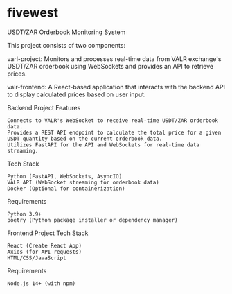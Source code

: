 # fivewest

USDT/ZAR Orderbook Monitoring System

This project consists of two components:

varl-project: Monitors and processes real-time data from VALR exchange's USDT/ZAR orderbook using WebSockets and provides an API to retrieve prices.


valr-frontend: A React-based application that interacts with the backend API to display calculated prices based on user input.


Backend Project
Features

    Connects to VALR's WebSocket to receive real-time USDT/ZAR orderbook data.
    Provides a REST API endpoint to calculate the total price for a given USDT quantity based on the current orderbook data.
    Utilizes FastAPI for the API and WebSockets for real-time data streaming.

Tech Stack

    Python (FastAPI, WebSockets, AsyncIO)
    VALR API (WebSocket streaming for orderbook data)
    Docker (Optional for containerization)

Requirements

    Python 3.9+
    poetry (Python package installer or dependency manager)

Frontend Project
Tech Stack

    React (Create React App)
    Axios (for API requests)
    HTML/CSS/JavaScript

Requirements

    Node.js 14+ (with npm)